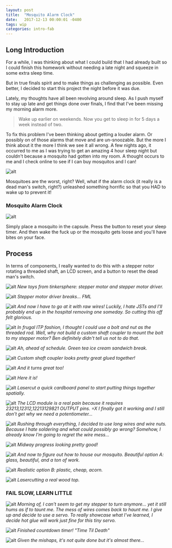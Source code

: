 ```yaml
---
layout: post
title:  "Mosquito Alarm Clock"
date:   2017-12-13 00:00:01 -0400
tags: wip
categories: intro-fab
---
```


## Long Introduction

For a while, I was thinking about what I could build that I had already built so I could finish this homework without needing a late night and squeeze in some extra sleep time.

But in true finals spirit and to make things as challenging as possible. Even better, I decided to start this project the night before it was due.

Lately, my thoughts have all been revolving around sleep. As I push myself to stay up late and get things done over finals, I find that I've been missing my morning alarm more.

> Wake up earlier on weekends. Now you get to sleep in for 5 days a week instead of two.

To fix this problem I've been thinking about getting a louder alarm. Or possibly on of those alarms that move and are un-snoozable. But the more I think about it the more I think we see it all wrong. A few nights ago, it occurred to me as I was trying to get an amazing 4 hour sleep night but couldn't because a mosquito had gotten into my room. A thought occurs to me and I check online to see if I can buy mosquitos and I can!

![alt](/assets/img/intro-fab/alarm-clock/00-mosquitos-online.png)

Mosquitoes are the worst, right? Well, what if the alarm clock (it really is a dead man's switch, right?) unleashed something horrific so that you HAD to wake up to prevent it!

### Mosquito Alarm Clock

![alt](/assets/img/intro-fab/alarm-clock/63-done.jpg)

Simply place a mosquito in the capsule. Press the button to reset your sleep timer. And then wake the fuck up or the mosquito gets loose and you'll have bites on your face.

## Process

In terms of components, I really wanted to do this with a stepper notor rotating a threaded shaft, an LCD screen, and a button to reset the dead man's switch.

![alt](/assets/img/intro-fab/alarm-clock/01-tinkersphere-toys.jpg)
*New toys from tinkersphere: stepper motor and stepper motor driver.*

![alt](/assets/img/intro-fab/alarm-clock/02-motorshield-breaks.jpg)
*Stepper motor driver breaks... FML*

![alt](/assets/img/intro-fab/alarm-clock/03-fuck-jsts.jpg)
*And now I have to go at it with raw wires! Luckily, I hate JSTs and I'll probably end up in the hospital removing one someday. So cutting this off felt glorious.*

![alt](/assets/img/intro-fab/alarm-clock/11-custom-shaft-coupler.jpg)
*In frugal ITP fashion, I thought I could use a bolt and nut as the threaded rod. Well, why not build a custom shaft coupler to mount the bolt to my stepper motor? Ben definitely didn't tell us not to do that.*

![alt](/assets/img/intro-fab/alarm-clock/12-breaktiime.jpg)
*Ah, ahead of schedule. Green tea ice cream sandwich break.*

![alt](/assets/img/intro-fab/alarm-clock/13-custom-shaft-coupler.jpg)
*Custom shaft coupler looks pretty great glued together!*

![alt](/assets/img/intro-fab/alarm-clock/14-custom-shaft-coupler2.jpg)
*And it turns great too!*

![alt](/assets/img/intro-fab/alarm-clock/15-shaft-coupler-assembled.jpg)
*Here it is!*

![alt](/assets/img/intro-fab/alarm-clock/21-enclosure.jpg)
*Lasercut a quick cardboard panel to start putting things together spatially.*

![alt](/assets/img/intro-fab/alarm-clock/22-lcd-module-working.jpg)
*The LCD module is a real pain because it requires 23213,12312,12213129821 OUTPUT pins. =X I finally got it working and I still don't get why we need a potentiometer...*

![alt](/assets/img/intro-fab/alarm-clock/30-i-will-regret-this.jpg)
*Rushing through everything, I decided to use long wires and wire nuts. Because I hate soldering and what could possibly go wrong? Somehow, I already know I'm going to regret the wire mess...*

![alt](/assets/img/intro-fab/alarm-clock/50-midway-progress.jpg)
*Midway progress looking pretty good!*

![alt](/assets/img/intro-fab/alarm-clock/51-cage-option-a.jpg)
*And now to figure out how to house our mosquito. Beautiful option A: glass, beautiful, and a ton of work.*

![alt](/assets/img/intro-fab/alarm-clock/52-cage-option-b.jpg)
*Realistic option B: plastic, cheap, acorn.*

![alt](/assets/img/intro-fab/alarm-clock/60-enclosure.jpg)
*Lasercutting a real wood top.*

### FAIL SLOW, LEARN LITTLE

![alt](/assets/img/intro-fab/alarm-clock/61-servo-glue-gun.jpg)
*Morning of, I can't seem to get my stepper to turn anymore... yet it still hums as if to taunt me. The mess of wires comes back to haunt me. I give up and decide to use a servo. To really showcase what I've learned, I decide hot glue will work just fine for this tiny servo.*

![alt](/assets/img/intro-fab/alarm-clock/62-time-tile-death.jpg)
*Finished countdown timer! "Time Til Death"*

![alt](/assets/img/intro-fab/alarm-clock/63-done.jpg)
*Given the mishaps, it's not quite done but it's almost there...*
